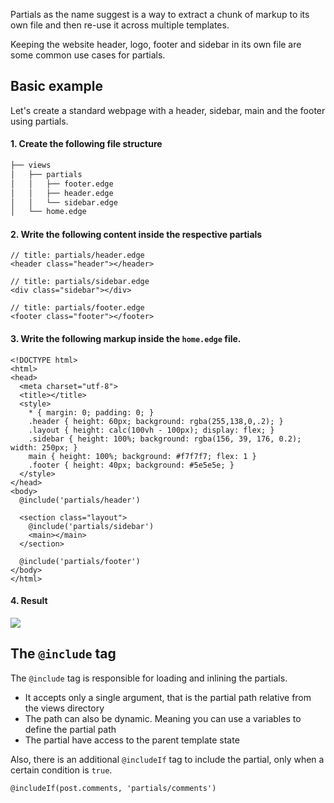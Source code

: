 Partials as the name suggest is a way to extract a chunk of markup to its own file and then re-use it across multiple templates.

Keeping the website header, logo, footer and sidebar in its own file are some common use cases for partials.

## Basic example

Let's create a standard webpage with a header, sidebar, main and the footer using partials.

#### 1. Create the following file structure

```sh
├── views
│   ├── partials
│   │   ├── footer.edge
│   │   ├── header.edge
│   │   └── sidebar.edge
│   └── home.edge
```

#### 2. Write the following content inside the respective partials

```edge
// title: partials/header.edge
<header class="header"></header>
```

```edge
// title: partials/sidebar.edge
<div class="sidebar"></div>
```

```edge
// title: partials/footer.edge
<footer class="footer"></footer>
```

#### 3. Write the following markup inside the `home.edge` file.

```edge
<!DOCTYPE html>
<html>
<head>
  <meta charset="utf-8">
  <title></title>
  <style>
    * { margin: 0; padding: 0; }
    .header { height: 60px; background: rgba(255,138,0,.2); }
    .layout { height: calc(100vh - 100px); display: flex; }
    .sidebar { height: 100%; background: rgba(156, 39, 176, 0.2); width: 250px; }
    main { height: 100%; background: #f7f7f7; flex: 1 }
    .footer { height: 40px; background: #5e5e5e; }
  </style>
</head>
<body>
  @include('partials/header')

  <section class="layout">
    @include('partials/sidebar')
    <main></main>
  </section>

  @include('partials/footer')
</body>
</html>
```

#### 4. Result

![](https://res.cloudinary.com/adonis-js/image/upload/q_auto,f_auto/v1617089390/v5/edge-partials-layout.png)

## The `@include` tag

The `@include` tag is responsible for loading and inlining the partials.

- It accepts only a single argument, that is the partial path relative from the views directory
- The path can also be dynamic. Meaning you can use a variables to define the partial path
- The partial have access to the parent template state

Also, there is an additional `@includeIf` tag to include the partial, only when a certain condition is `true`.

```edge
@includeIf(post.comments, 'partials/comments')
```
